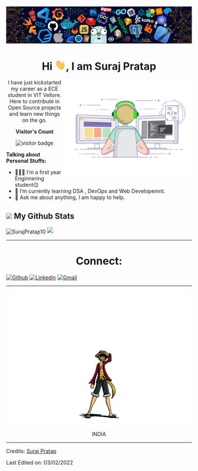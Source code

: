 <p align="center"><img src="https://raw.githubusercontent.com/KevinPatel04/KevinPatel04/master/header.png"></p>

<h1 align="center">Hi <img src="https://raw.githubusercontent.com/KevinPatel04/KevinPatel04/master/Hi.gif" width="30px">, I am Suraj Pratap </h1>
<img align="right" alt="GIF" src="https://raw.githubusercontent.com/devSouvik/devSouvik/master/gif3.gif" width="350"/>

<p align="center" width="150px"> I have just kickstarted my career as a ECE student in VIT Vellore. <br> Here to contribute in Open Source projects and learn new things on the go.</p>

<p align="center"><b>Visitor's Count</b></p>
<p align="center"><img src="https://profile-counter.glitch.me/%7BSurajPratap10%7D/count.svg" alt="visitor badge"/></p>




**Talking about Personal Stuffs:**

- 👨🏽‍💻 I’m a first year Enginnering student:wink:
- 🌱 I’m currently learning DSA , DevOps and Web Developemnt. 
- 💬 Ask me about anything, I am happy to help.


<h2><img src="https://media.giphy.com/media/cj87CxfRtrUifF3Ryk/giphy.gif" height="25"> My Github Stats</h2>

<p><img align="center" src="https://github-readme-streak-stats.herokuapp.com/?user=SurajPratap10" alt="SurajPratap10"/>
  
  
<img src = "https://github-readme-stats.vercel.app/api?username=SurajPratap10&show_icons=true&count_private=true&theme=vue&hide=issues&line_height=28">
</p>







<hr>

<h1 align="center">Connect:</h1>


  

[![Github](https://img.shields.io/badge/-Github-000?style=flat&logo=Github&logoColor=white)](https://github.com/SurajPratap10)
[![Linkedin](https://img.shields.io/badge/-LinkedIn-blue?style=flat&logo=Linkedin&logoColor=white)](https://www.linkedin.com/in/suraj-pratap-948a92225/)
[![Gmail](https://img.shields.io/badge/-Gmail-c14438?style=flat&logo=Gmail&logoColor=white)](mailto:surajpratap20002003@gmail.com)



 
<hr/>

<p align="center">
  <img align="center" alt="OnePiece_Luffy" src="https://raw.githubusercontent.com/dev-akshat/archive/main/images/gifs/anime/luffy.gif"/>
</p>

<p align="center">
   INDIA
</p>

-----
Credits: [Suraj Pratap](https://github.com/SurajPratap10)

Last Edited on: 03/02/2022






